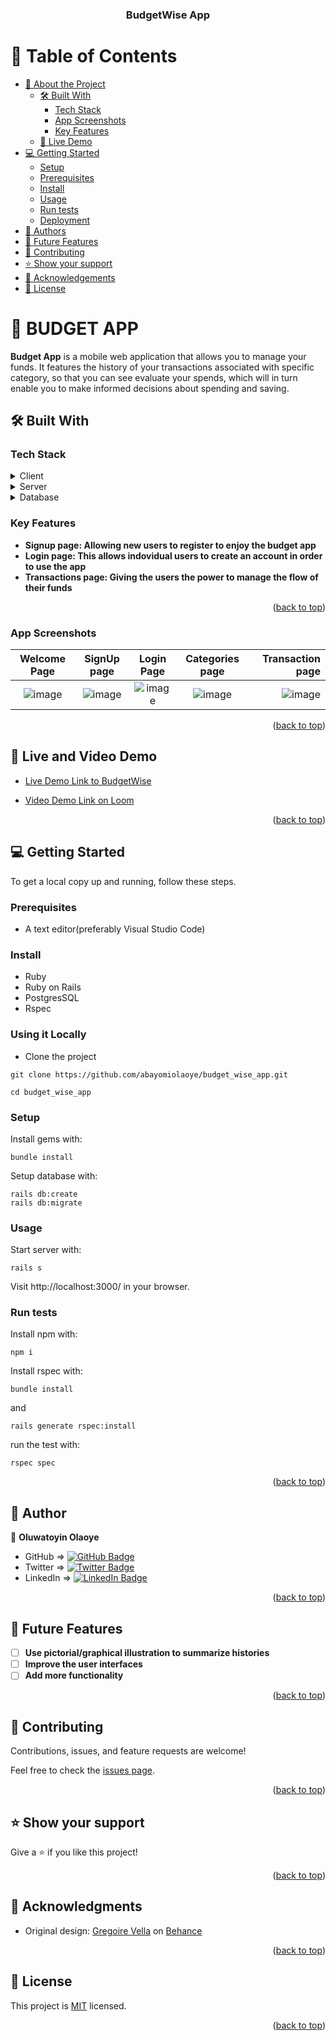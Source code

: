 <a name="readme-top"></a>

<div align="center">

  <h3><b>BudgetWise App</b></h3>

</div>

<!-- TABLE OF CONTENTS -->

# 📗 Table of Contents

- [📖 About the Project](#about-project)
  - [🛠 Built With](#built-with)
    - [Tech Stack](#tech-stack)
    - [App Screenshots](#screenshots)
    - [Key Features](#key-features)
  - [🚀 Live Demo](#live-demo)
- [💻 Getting Started](#getting-started)
  - [Setup](#setup)
  - [Prerequisites](#prerequisites)
  - [Install](#install)
  - [Usage](#usage)
  - [Run tests](#run-tests)
  - [Deployment](#triangular_flag_on_post-deployment)
- [👥 Authors](#authors)
- [🔭 Future Features](#future-features)
- [🤝 Contributing](#contributing)
- [⭐️ Show your support](#support)
- [🙏 Acknowledgements](#acknowledgements)
- [📝 License](#license)

<!-- PROJECT DESCRIPTION -->

# 📖 BUDGET APP <a name="about-project"></a>

**Budget App** is a mobile web application that allows you to manage your funds. It features the history of your transactions associated with specific category, so that you can see evaluate your spends, which will in turn enable you to make informed decisions about spending and saving.

## 🛠 Built With <a name="built-with"></a>

### Tech Stack <a name="tech-stack"></a>

<details>
  <summary>Client</summary>
  <ul>
    <li><a href="https://ruby.org/">Ruby on Rails</a></li>
  </ul>
</details>

<details>
  <summary>Server</summary>
  <ul>
    <li><a href="http://localhost:3000/">localhost</a></li>
  </ul>
</details>

<details>
<summary>Database</summary>
  <ul>
    <li><a href="https://www.postgresql.org/">PostgreSQL</a></li>
  </ul>
</details>

<!-- Features -->

### Key Features <a name="key-features"></a>

- **Signup page: Allowing new users to register to enjoy the budget app**
- **Login page: This allows indovidual users to create an account in order to use the app**
- **Transactions page: Giving the users the power to manage the flow of their funds**

<p align="right">(<a href="#readme-top">back to top</a>)</p>

### App Screenshots <a name="screenshots"></a>

|Welcome Page| SignUp page|Login Page| Categories page|Transaction page|
|:--------------:|:-----------------:|:--------------:|:-----------------:|-----------------:|
|![image](https://user-images.githubusercontent.com/99715640/224487553-0647cd0c-8bdb-4f8d-b875-985574f06b1f.png)|![image](https://user-images.githubusercontent.com/99715640/224487599-7d595866-98e1-4343-ac18-3cbe53cf9e3e.png)|![image](https://user-images.githubusercontent.com/99715640/224487652-1c5910df-b3b9-411f-9b06-22151bd6617c.png)|![image](https://user-images.githubusercontent.com/99715640/224487799-f07b56f2-1265-446e-b8d1-7aabd7c32593.png)|![image](https://user-images.githubusercontent.com/99715640/224487860-d9638dcf-1e1c-446e-9425-230ffc685fbc.png)|


<p align="right">(<a href="#readme-top">back to top</a>)</p>

<!-- LIVE DEMO -->

## 🚀 Live and Video Demo <a name="live-demo"></a>

- [Live Demo Link to BudgetWise](https://budget-wise-app.onrender.com)

- [Video Demo Link on Loom](https://www.loom.com/share/1cdf9bdc48ba4ec3bf80716555696f6c)

<p align="right">(<a href="#readme-top">back to top</a>)</p>

<!-- GETTING STARTED -->

## 💻 Getting Started <a name="getting-started"></a>

To get a local copy up and running, follow these steps.

### Prerequisites
- A text editor(preferably Visual Studio Code)

### Install
- Ruby
- Ruby on Rails
- PostgresSQL
- Rspec

### Using it Locally

- Clone the project

```
git clone https://github.com/abayomiolaoye/budget_wise_app.git

cd budget_wise_app

```

### Setup

Install gems with:

```
bundle install
```

Setup database with:

```
rails db:create
rails db:migrate
```

### Usage

Start server with:

```
rails s
```

Visit http://localhost:3000/ in your browser.

### Run tests

Install npm with:

```
npm i
```

Install rspec with:

```
bundle install
```

and

```
rails generate rspec:install
```

run the test with:

```
rspec spec
```

<p align="right">(<a href="#readme-top">back to top</a>)</p>

<!-- AUTHORS -->

## 👥 Author <a name="authors"></a>

👤 **Oluwatoyin Olaoye**

- GitHub => [![GitHub Badge](https://img.shields.io/badge/-AbayomiOlaoye-white?logo=GitHub&logoColor=181717&style=plastic)](https://github.com/abayomiolaoye)
- Twitter => [![Twitter Badge](https://img.shields.io/badge/-Oluwatoyin-white?logo=Twitter&logoColor=1DA1F2&style=plastic)](https://twitter.com/oloayeelijah)
- LinkedIn => [![LinkedIn Badge](https://img.shields.io/badge/-Oluwatoyin-white?logo=LinkedIn&logoColor=0A66C2&style=plastic)](https://www.linkedin.com/in/oluwatoyinolaoye)

<p align="right">(<a href="#readme-top">back to top</a>)</p>

<!-- FUTURE FEATURES -->

## 🔭 Future Features <a name="future-features"></a>

- [ ] **Use pictorial/graphical illustration to summarize histories**
- [ ] **Improve the user interfaces**
- [ ] **Add more functionality**

<p align="right">(<a href="#readme-top">back to top</a>)</p>

<!-- CONTRIBUTING -->

## 🤝 Contributing <a name="contributing"></a>

Contributions, issues, and feature requests are welcome!

Feel free to check the [issues page](../../issues/).

<p align="right">(<a href="#readme-top">back to top</a>)</p>

<!-- SUPPORT -->

## ⭐️ Show your support <a name="support"></a>

Give a ⭐️ if you like this project!

<p align="right">(<a href="#readme-top">back to top</a>)</p>

<!-- ACKNOWLEDGEMENTS -->

## 🙏 Acknowledgments <a name="acknowledgements"></a>

- Original design: [Gregoire Vella](https://www.behance.net/gregoirevella) on [Behance](https://www.behance.net/gallery/19759151/Snapscan-iOs-design-and-branding?tracking_source=)


<p align="right">(<a href="#readme-top">back to top</a>)</p>

<!-- LICENSE -->

## 📝 License <a name="license"></a>

This project is [MIT](./LICENSE) licensed.

<p align="right">(<a href="#readme-top">back to top</a>)</p>
